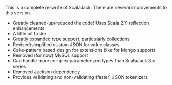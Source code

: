 This is a complete re-write of ScalaJack.  There are several improvements to this version.

* Greatly cleaned-up/reduced the code!  Uses Scala 2.11 reflection enhancements.
* A little bit faster
* Greatly expanded type support, particularly collections
* Revised/simplified custom JSON for value classes
* Cake-pattern based design for extensions (like for Mongo support)
* Removed (for now) MySQL support
* Can handle more complex parameterized types than ScalaJack 3.x series
* Removed Jackson dependency
* Provides validating and non-validating (faster) JSON tokenizers